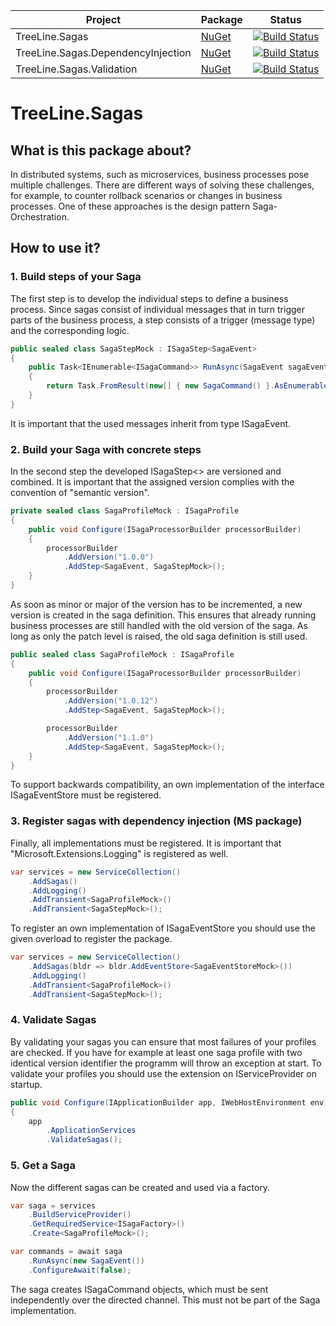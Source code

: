 | Project | Package | Status |
| --- | --- | --- |
| TreeLine.Sagas | [NuGet](https://www.nuget.org/packages/TreeLine.Sagas/) | [![Build Status](https://serowy.visualstudio.com/TreeLine.Sagas/_apis/build/status/release%20-%20sagas?branchName=release%2F1.2)](https://serowy.visualstudio.com/TreeLine.Sagas/_build/latest?definitionId=6&branchName=release%2F1.2) | 
| TreeLine.Sagas.DependencyInjection | [NuGet](https://www.nuget.org/packages/TreeLine.Sagas.DependencyInjection/) | [![Build Status](https://serowy.visualstudio.com/TreeLine.Sagas/_apis/build/status/release%20-%20sagas_dependency%20injection?branchName=release%2F1.2)](https://serowy.visualstudio.com/TreeLine.Sagas/_build/latest?definitionId=7&branchName=release%2F1.2) |
| TreeLine.Sagas.Validation | [NuGet](https://www.nuget.org/packages/TreeLine.Sagas.Validation/) | [![Build Status](https://serowy.visualstudio.com/TreeLine.Sagas/_apis/build/status/release%20-%20sagas_validation?branchName=release%2F1.2)](https://serowy.visualstudio.com/TreeLine.Sagas/_build/latest?definitionId=8&branchName=release%2F1.2) | 

# TreeLine.Sagas
## What is this package about?
In distributed systems, such as microservices, business processes pose multiple challenges. There are different ways of solving these challenges, for example, to counter rollback scenarios or changes in business processes.
One of these approaches is the design pattern Saga-Orchestration.

## How to use it?
### 1. Build steps of your Saga
The first step is to develop the individual steps to define a business process. Since sagas consist of individual messages that in turn trigger parts of the business process, a step consists of a trigger (message type) and the corresponding logic.
```csharp
public sealed class SagaStepMock : ISagaStep<SagaEvent>
{
    public Task<IEnumerable<ISagaCommand>> RunAsync(SagaEvent sagaEvent)
    {
        return Task.FromResult(new[] { new SagaCommand() }.AsEnumerable<ISagaCommand>());
    }
}
```
It is important that the used messages inherit from type ISagaEvent.

### 2. Build your Saga with concrete steps
In the second step the developed ISagaStep<> are versioned and combined. It is important that the assigned version complies with the convention of "semantic version".
```csharp
private sealed class SagaProfileMock : ISagaProfile
{
    public void Configure(ISagaProcessorBuilder processorBuilder)
    {
        processorBuilder
            .AddVersion("1.0.0")
            .AddStep<SagaEvent, SagaStepMock>();
    }
}
```
As soon as minor or major of the version has to be incremented, a new version is created in the saga definition. This ensures that already running business processes are still handled with the old version of the saga.
As long as only the patch level is raised, the old saga definition is still used.
```csharp
public sealed class SagaProfileMock : ISagaProfile
{
    public void Configure(ISagaProcessorBuilder processorBuilder)
    {
        processorBuilder
            .AddVersion("1.0.12")
            .AddStep<SagaEvent, SagaStepMock>();

        processorBuilder
            .AddVersion("1.1.0")
            .AddStep<SagaEvent, SagaStepMock>();
    }
}
```
To support backwards compatibility, an own implementation of the interface ISagaEventStore must be registered.
### 3. Register sagas with dependency injection (MS package)
Finally, all implementations must be registered. It is important that "Microsoft.Extensions.Logging" is registered as well.
```csharp
var services = new ServiceCollection()
    .AddSagas()
    .AddLogging()
    .AddTransient<SagaProfileMock>()
    .AddTransient<SagaStepMock>();
```
To register an own implementation of ISagaEventStore you should use the given overload to register the package.
```csharp
var services = new ServiceCollection()
    .AddSagas(bldr => bldr.AddEventStore<SagaEventStoreMock>())
    .AddLogging()
    .AddTransient<SagaProfileMock>()
    .AddTransient<SagaStepMock>();
```
### 4. Validate Sagas
By validating your sagas you can ensure that most failures of your profiles are checked. If you have for example at least one saga profile with two identical version identifier the programm will throw an exception at start. To validate your profiles you should use the extension on IServiceProvider on startup.
```csharp
public void Configure(IApplicationBuilder app, IWebHostEnvironment env)
{
    app
        .ApplicationServices
        .ValidateSagas();
```
### 5. Get a Saga
Now the different sagas can be created and used via a factory.
```csharp
var saga = services
    .BuildServiceProvider()
    .GetRequiredService<ISagaFactory>()
    .Create<SagaProfileMock>();

var commands = await saga
    .RunAsync(new SagaEvent())
    .ConfigureAwait(false);
```
The saga creates ISagaCommand objects, which must be sent independently over the directed channel. This must not be part of the Saga implementation.
